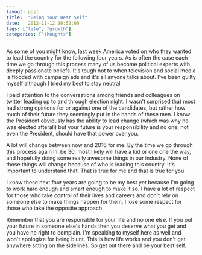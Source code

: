 ```yaml
---
layout: post
title:  "Being Your Best Self"
date:   2012-11-12 20:52:00
tags: ["life", "growth"]
categories: ["thoughts"]
---
```


<p class="center f4 f3-ns mw6 mw7-ns ph3 ph5-ns measure lh-copy">
As some of you might know, last week America voted on who they wanted to lead the country for the following four years. As is often the case each time we go through this process many of us become political experts with deeply passionate beliefs. It's tough not to when television and social media is flooded with campaign ads and it's all anyone talks about. I've been guilty myself although I tried my best to stay neutral.
</p>
<p class="center f4 f3-ns mw6 mw7-ns ph3 ph5-ns measure lh-copy">
I paid attention to the conversations among friends and colleagues on twitter leading up to and through election night. I wasn't surprised that most had strong opinions for or against one of the candidates, but rather how much of their future they seemingly put in the hands of these men. I know the President obviously has the ability to lead change (which was why he was elected afterall) but your future is your responsibility and no one, not even the President, should have that power over you.
</p>
<p class="center f4 f3-ns mw6 mw7-ns ph3 ph5-ns measure lh-copy">
A lot will change between now and 2016 for me. By the time we go through this process again I'll be 30, most likely will have a kid or one one the way, and hopefully doing some really awesome things in our industry. None of those things will change because of who is leading this country. It's important to understand that. That is true for me and that is true for you.
</p>
<p class="center f4 f3-ns mw6 mw7-ns ph3 ph5-ns measure lh-copy">
I know these next four years are going to be my best yet because I'm going to work hard enough and smart enough to make it so. I have a lot of respect for those who take control of their lives and careers and don't rely on someone else to make things happen for them. I lose some respect for those who take the opposite approach.
</p>
<p class="center f4 f3-ns mw6 mw7-ns ph3 ph5-ns measure lh-copy">
Remember that you are responsible for your life and no one else. If you put your future in someone else's hands then you deserve what you get and you have no right to complain. I'm speaking to myself here as well and won't apologize for being blunt. This is how life works and you don't get anywhere sitting on the sidelines. So get out there and be your best self.
</p>